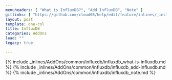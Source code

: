 ```yaml
---
menuheaders: [ "What is InfluxDB?", "Add InfluxDB", "Note" ]
gitlinks: [ "https://github.com/cloud66/help/edit/feature/inlines/_includes/_inlines/AddOns/common/influxdb/influxdb_what-is-influxdb.md", "https://github.com/cloud66/help/edit/feature/inlines/_includes/_inlines/AddOns/common/influxdb/influxdb_add-influxdb.md", "https://github.com/cloud66/help/edit/feature/inlines/_includes/_inlines/AddOns/common/influxdb/influxdb_note.md" ]
layout: post
template: one-col
title: InfluxDB
categories: AddOns
lead: ""
legacy: true

---
```


<a name="1"></a>{% include _inlines/AddOns/common/influxdb/influxdb_what-is-influxdb.md %}
<a name="2"></a>{% include _inlines/AddOns/common/influxdb/influxdb_add-influxdb.md %}
<a name="3"></a>{% include _inlines/AddOns/common/influxdb/influxdb_note.md %}